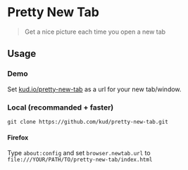 # Pretty New Tab

> Get a nice picture each time you open a new tab

## Usage

### Demo

Set [kud.io/pretty-new-tab](http://kud.io/pretty-new-tab/) as a url for your new tab/window.

### Local (recommanded + faster)

    git clone https://github.com/kud/pretty-new-tab.git

#### Firefox

Type `about:config` and set `browser.newtab.url` to `file:///YOUR/PATH/TO/pretty-new-tab/index.html`
